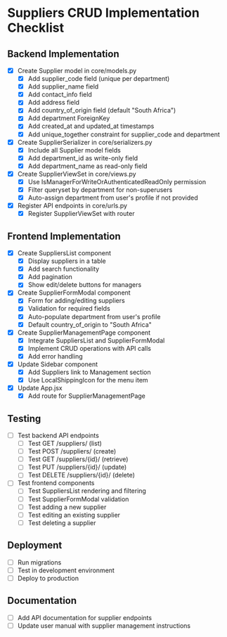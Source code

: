 # Suppliers CRUD Implementation Checklist

## Backend Implementation
- [x] Create Supplier model in core/models.py
  - [x] Add supplier_code field (unique per department)
  - [x] Add supplier_name field
  - [x] Add contact_info field
  - [x] Add address field
  - [x] Add country_of_origin field (default "South Africa")
  - [x] Add department ForeignKey
  - [x] Add created_at and updated_at timestamps
  - [x] Add unique_together constraint for supplier_code and department

- [x] Create SupplierSerializer in core/serializers.py
  - [x] Include all Supplier model fields
  - [x] Add department_id as write-only field
  - [x] Add department_name as read-only field

- [x] Create SupplierViewSet in core/views.py
  - [x] Use IsManagerForWriteOrAuthenticatedReadOnly permission
  - [x] Filter queryset by department for non-superusers
  - [x] Auto-assign department from user's profile if not provided

- [x] Register API endpoints in core/urls.py
  - [x] Register SupplierViewSet with router

## Frontend Implementation
- [x] Create SuppliersList component
  - [x] Display suppliers in a table
  - [x] Add search functionality
  - [x] Add pagination
  - [x] Show edit/delete buttons for managers

- [x] Create SupplierFormModal component
  - [x] Form for adding/editing suppliers
  - [x] Validation for required fields
  - [x] Auto-populate department from user's profile
  - [x] Default country_of_origin to "South Africa"

- [x] Create SupplierManagementPage component
  - [x] Integrate SuppliersList and SupplierFormModal
  - [x] Implement CRUD operations with API calls
  - [x] Add error handling

- [x] Update Sidebar component
  - [x] Add Suppliers link to Management section
  - [x] Use LocalShippingIcon for the menu item

- [x] Update App.jsx
  - [x] Add route for SupplierManagementPage

## Testing
- [ ] Test backend API endpoints
  - [ ] Test GET /suppliers/ (list)
  - [ ] Test POST /suppliers/ (create)
  - [ ] Test GET /suppliers/{id}/ (retrieve)
  - [ ] Test PUT /suppliers/{id}/ (update)
  - [ ] Test DELETE /suppliers/{id}/ (delete)

- [ ] Test frontend components
  - [ ] Test SuppliersList rendering and filtering
  - [ ] Test SupplierFormModal validation
  - [ ] Test adding a new supplier
  - [ ] Test editing an existing supplier
  - [ ] Test deleting a supplier

## Deployment
- [ ] Run migrations
- [ ] Test in development environment
- [ ] Deploy to production

## Documentation
- [ ] Add API documentation for supplier endpoints
- [ ] Update user manual with supplier management instructions
